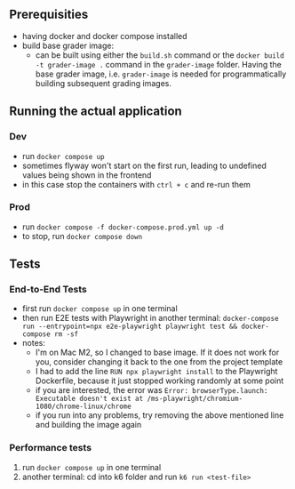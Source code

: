 ## Prerequisities

- having docker and docker compose installed
- build base grader image:
  - can be built using either the `build.sh` command or the
    `docker build -t grader-image .` command in the `grader-image` folder.
    Having the base grader image, i.e. `grader-image` is needed for
    programmatically building subsequent grading images.

## Running the actual application

### Dev

- run `docker compose up`
- sometimes flyway won't start on the first run, leading to undefined values
  being shown in the frontend
- in this case stop the containers with `ctrl + c` and re-run them

### Prod

- run `docker compose -f docker-compose.prod.yml up -d`
- to stop, run `docker compose down`

## Tests

### End-to-End Tests

- first run `docker compose up` in one terminal
- then run E2E tests with Playwright in another terminal:
  `docker-compose run --entrypoint=npx e2e-playwright playwright test && docker-compose rm -sf`
- notes:
  - I'm on Mac M2, so I changed to base image. If it does not work for you,
    consider changing it back to the one from the project template
  - I had to add the line `RUN npx playwright install` to the Playwright
    Dockerfile, because it just stopped working randomly at some point
  - if you are interested, the error was
    `Error: browserType.launch: Executable doesn't exist at /ms-playwright/chromium-1080/chrome-linux/chrome`
  - if you run into any problems, try removing the above mentioned line and
    building the image again

### Performance tests

1. run `docker compose up` in one terminal
2. another terminal: cd into k6 folder and run `k6 run <test-file>`
